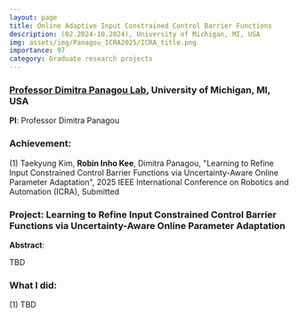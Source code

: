 ```yaml
---
layout: page
title: Online Adaptive Input Constrained Control Barrier Functions
description: (02.2024-10.2024), University of Michigan, MI, USA
img: assets/img/Panagou_ICRA2025/ICRA_title.png
importance: 97
category: Graduate research projects
---
```


### **<a href='https://websites.umich.edu/~dpanagou/index.html'>Professor Dimitra Panagou Lab</a>**, University of Michigan, MI, USA

**PI**: Professor Dimitra Panagou

### **Achievement**:

(1) Taekyung Kim, **Robin Inho Kee**, Dimitra Panagou, "Learning to Refine Input Constrained Control Barrier Functions via Uncertainty-Aware Online Parameter Adaptation", 2025 IEEE International Conference on Robotics and Automation (ICRA), Submitted

### **Project**: **Learning to Refine Input Constrained Control Barrier Functions via Uncertainty-Aware Online Parameter Adaptation**


**Abstract**: 

TBD



### **What I did**:

(1) TBD



